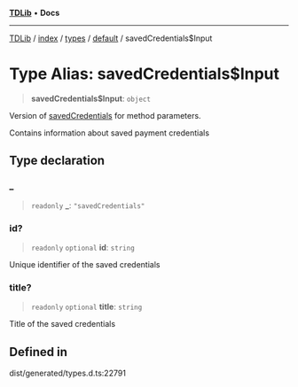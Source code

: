 [**TDLib**](../../../../../../README.md) • **Docs**

***

[TDLib](../../../../../../modules.md) / [index](../../../../../README.md) / [types](../../../README.md) / [default](../README.md) / savedCredentials$Input

# Type Alias: savedCredentials$Input

> **savedCredentials$Input**: `object`

Version of [savedCredentials](savedCredentials-1.md) for method parameters.

Contains information about saved payment credentials

## Type declaration

### \_

> `readonly` **\_**: `"savedCredentials"`

### id?

> `readonly` `optional` **id**: `string`

Unique identifier of the saved credentials

### title?

> `readonly` `optional` **title**: `string`

Title of the saved credentials

## Defined in

dist/generated/types.d.ts:22791
